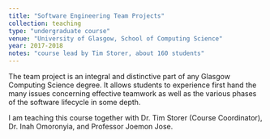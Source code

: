 ```yaml
---
title: "Software Engineering Team Projects"
collection: teaching
type: "undergraduate course"
venue: "University of Glasgow, School of Computing Science"
year: 2017-2018
notes: "course lead by Tim Storer, about 160 students"
---
```


The team project is an integral and distinctive part of any Glasgow Computing Science degree.
It allows students to experience first hand the many issues concerning effective teamwork as well as the various phases of the software lifecycle in some depth.

I am teaching this course together with Dr. Tim Storer (Course Coordinator), Dr. Inah Omoronyia, and Professor Joemon Jose.